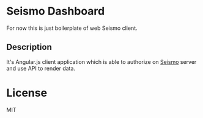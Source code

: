 # Seismo Dashboard

For now this is just boilerplate of web Seismo client.

## Description

It's Angular.js client application which is able to authorize on [Seismo](https://github.com/likeastore/seismo-server) server and use API to render data.

# License

MIT